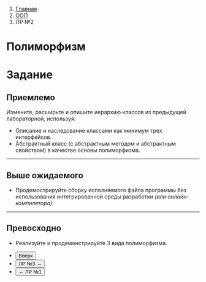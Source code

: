 <ol class="breadcrumb">
  <li class="breadcrumb-item"><a href="{{ site.baseurl }}">Главная</a></li>
  <li class="breadcrumb-item"><a href="{{ site.baseurl }}/OOP/index.html">ООП</a></li>
  <li class="breadcrumb-item active">ЛР №2</li>
</ol>

# Полиморфизм

# Задание

## Приемлемо

Измените, расширьте и опишите иерархию классов из предыдущей лабораторной, используя:
* Описание и наследование классами как минимум трех интерфейсов.
* Абстрактный класс (с абстрактным методом и абстрактным свойством) в качестве основы полиморфизма.

___

## Выше ожидаемого

* Продемострируйте сборку исполняемого файла программы без использования интегрированной среды разработки *(или онлайн-компилятора)*.

___

## Превосходно

* Реализуйте и продемонстрируйте 3 вида полиморфизма.


<div class="row">
  <div class="col-lg-12">
   <ul class="list-unstyled">
     <li class="float-end">
       <button type="button" class="btn btn-outline-primary" onclick="window.location.href='#полиморфизм';">Вверх</button>
     </li>
     <li  class="float-end">
       <button type="button" class="btn btn-primary" onclick="window.location.href='{{ site.baseurl }}/OOP/labs/lab3.html';">ЛР №3 →</button>
     </li>
     <li>
       <button type="button" class="btn btn-primary" onclick="window.location.href='{{ site.baseurl }}/OOP/labs/lab1.html';">← ЛР №1</button>
     </li>
   </ul>
  </div>
</div>
